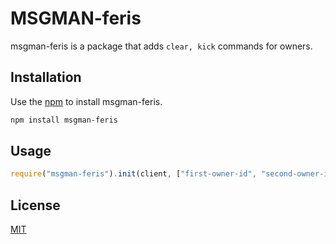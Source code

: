 # MSGMAN-feris

msgman-feris is a package that adds `clear, kick` commands for owners.

## Installation

Use the [npm](https://www.npmjs.com/) to install msgman-feris.

```bash
npm install msgman-feris
```

## Usage

```javascript
require("msgman-feris").init(client, ["first-owner-id", "second-owner-id"], true)        //define client as discord.js client, third argument is logging
```

## License
[MIT](https://choosealicense.com/licenses/mit/)